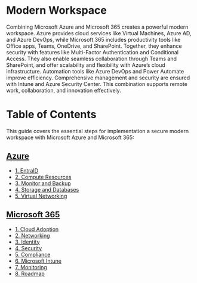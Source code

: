 # Modern Workspace
Combining Microsoft Azure and Microsoft 365 creates a powerful modern workspace. Azure provides cloud services like Virtual Machines, Azure AD, and Azure DevOps, while Microsoft 365 includes productivity tools like Office apps, Teams, OneDrive, and SharePoint. Together, they enhance security with features like Multi-Factor Authentication and Conditional Access. They also enable seamless collaboration through Teams and SharePoint, and offer scalability and flexibility with Azure’s cloud infrastructure. Automation tools like Azure DevOps and Power Automate improve efficiency. Comprehensive management and security are ensured with Intune and Azure Security Center. This combination supports remote work, collaboration, and innovation effectively.


# Table of Contents
This guide covers the essential steps for implementation a secure modern workspace with Microsoft Azure and Microsoft 365:

## [Azure](#azure)
   * [1. EntraID](azure-1-0-entraid.md)
   * [2. Compute Resources](azure-2-0-compute-resources.md)
   * [3. Monitor and Backup](azure-3-0-monitor-and-backup.md)
   * [4. Storage and Databases](azure-4-0-storage-and-databases.md)
   * [5. Virtual Networking](azure-5-0-virtual-networking.md)

## [Microsoft 365](#microsoft-365)
   * [1. Cloud Adoption](m365-1-0-cloud-adoption.md)
   * [2. Networking](m365-2-0-networking.md)
   * [3. Identity](m365-3-0-identity.md)
   * [4. Security](m365-4-0-security.md)
   * [5. Compliance](m365-5-0-compliance.md)
   * [6. Microsoft Intune](m365-6-0-microsoft-intune.md)
   * [7. Monitoring](m365-7-0-monitoring.md)
   * [8. Roadmap](m365-8-0-roadmap.md)
